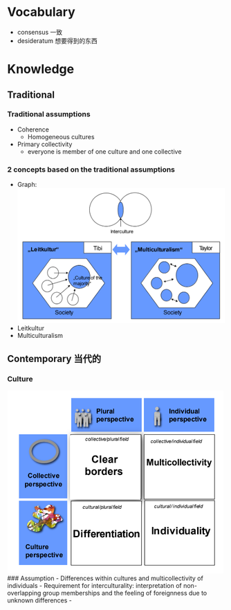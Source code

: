 # Vocabulary 
- consensus 一致 
- desideratum 想要得到的东西 


# Knowledge 
## Traditional 
### Traditional assumptions 
- Coherence 
	- Homogeneous cultures 
- Primary collectivity 
	- everyone is member of one culture and one collective 
### 2 concepts based on the traditional assumptions 
- Graph: <img src="https://github.com/ICH-BIN-HXM/images_Leadership_Business_Communication/blob/main/Scrennshot_2024-01-20_18-11-20.png?raw=" width="600" /> 
- Leitkultur 
- Multiculturalism 

## Contemporary 当代的 
### Culture 
<img src="https://github.com/ICH-BIN-HXM/images_Leadership_Business_Communication/blob/main/Scrennshot_2024-01-20_18-13-27.png?raw=" width="500" /> 
### Assumption 
- Differences within cultures and multicollectivity of individuals 
- Requirement for interculturality: interpretation of non-overlapping group memberships and the feeling of foreignness due to unknown differences 
- 